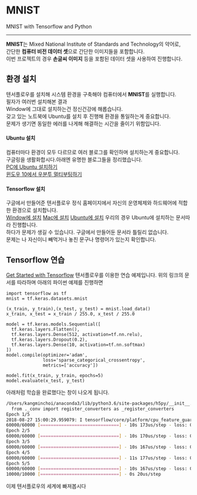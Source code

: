 # MNIST

MNIST with Tensorflow and Python  

<hr/>


**MNIST**는 Mixed National Institute of Standards and Technology의 약어로,  
간단한 **컴퓨터 비전 데이터 셋**으로 간단한 이미지들을 포함합니다.  <br>
이번 프로젝트의 경우 **손글씨 이미지** 등을 포함된 데이터 셋을 사용하여 진행합니다. <br>

## 환경 설치
텐서플로우를 설치해 시스템 환경을 구축해야 컴퓨터에서 **MNIST**를 실행합니다.    
필자가 여러번 설치해본 결과  
Window에 그대로 설치하는건 정신건강에 해롭습니다.  
갖고 있는 노트북에 Ubuntu를 설치 후 진행해 환경을 통일하는게 중요합니다.  
문제가 생기면 동일한 에러를 나게해 해결하는 시간을 줄이기 위함입니다.  

#### Ubuntu 설치
컴퓨터마다 환경이 모두 다르므로 여러 블로그를 확인하며 설치하는게 중요합니다.  
구글링을 생활화합시다.아래엔 유명한 블로그들을 정리했습니다.  
[PC에 Ubuntu 설치하기](http://recipes4dev.tistory.com/112)  
[윈도우 10에서 우분투 멀티부팅하기](http://palpit.tistory.com/765)  

#### Tensorflow 설치
구글에서 만들어준 텐서플로우 정식 홈페이지에서 자신의 운영체제와 하드웨어에 적합한 환경으로 설치합니다.  
[Window에 설치](https://www.tensorflow.org/install/install_windows)
[Mac에 설치](https://www.tensorflow.org/install/install_mac)
[Ubuntu에 설치](https://www.tensorflow.org/install/install_linux)
우리의 경우 Ubuntu에 설치하는 문서따라 진행합니다.  
하다가 문제가 생길 수 있습니다. 구글에서 만들어둔 문서라 틀릴리 없습니다.  
문제는 나 자신이니 빼먹거나 놓친 문구나 명령어가 있는지 확인합니다.  

## Tensorflow 연습
[Get Started with Tensorflow](https://www.tensorflow.org/tutorials/)
텐서플로우를 이용한 연습 예제입니다. 위의 링크의 문서를 따라하며 아래의 파이썬 예제를 진행하면
```python3
import tensorflow as tf
mnist = tf.keras.datasets.mnist

(x_train, y_train),(x_test, y_test) = mnist.load_data()
x_train, x_test = x_train / 255.0, x_test / 255.0

model = tf.keras.models.Sequential([
  tf.keras.layers.Flatten(),
  tf.keras.layers.Dense(512, activation=tf.nn.relu),
  tf.keras.layers.Dropout(0.2),
  tf.keras.layers.Dense(10, activation=tf.nn.softmax)
])
model.compile(optimizer='adam',
              loss='sparse_categorical_crossentropy',
              metrics=['accuracy'])

model.fit(x_train, y_train, epochs=5)
model.evaluate(x_test, y_test)
```
아래처럼 학습을 완료했다는 창이 나오게 됩니다.
```bash
/Users/kangminchoi/anaconda3/lib/python3.6/site-packages/h5py/__init__.py:34: FutureWarning: Conversion of the second argument of issubdtype from `float` to `np.floating` is deprecated. In future, it will be treated as `np.float64 == np.dtype(float).type`.
  from ._conv import register_converters as _register_converters
Epoch 1/5
2018-08-27 15:00:29.959079: I tensorflow/core/platform/cpu_feature_guard.cc:141] Your CPU supports instructions that this TensorFlow binary was not compiled to use: AVX2 FMA
60000/60000 [==============================] - 10s 173us/step - loss: 0.2192 - acc: 0.9361
Epoch 2/5
60000/60000 [==============================] - 10s 170us/step - loss: 0.0955 - acc: 0.9708
Epoch 3/5
60000/60000 [==============================] - 10s 167us/step - loss: 0.0682 - acc: 0.9782
Epoch 4/5
60000/60000 [==============================] - 11s 177us/step - loss: 0.0524 - acc: 0.9834
Epoch 5/5
60000/60000 [==============================] - 10s 167us/step - loss: 0.0437 - acc: 0.9856
10000/10000 [==============================] - 0s 20us/step
```
이제 텐서플로우의 세계에 빠져봅시다


```
```
